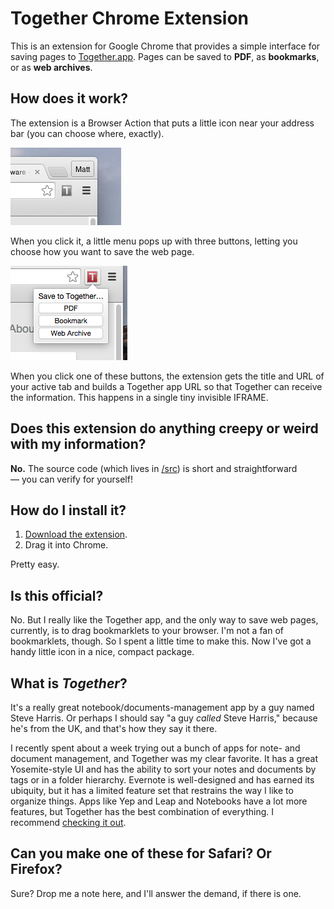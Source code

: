 # Together Chrome Extension

This is an extension for Google Chrome that provides a simple interface for saving pages to [Together.app][1]. Pages can be saved to **PDF**, as **bookmarks**, or as **web archives**.

## How does it work? 

The extension is a Browser Action that puts a little icon near your address bar (you can choose where, exactly).

![Living next to your address bar, awaiting your click…](docs/closed.png)

When you click it, a little menu pops up with three buttons, letting you choose how you want to save the web page.

![And clicked.](docs/open.png)

When you click one of these buttons, the extension gets the title and URL of your active tab and builds a Together app URL so that Together can receive the information. This happens in a single tiny invisible IFRAME.

## Does this extension do anything creepy or weird with my information?

**No.** The source code (which lives in [/src](/src)) is short and straightforward — you can verify for yourself!

## How do I install it?

1. [Download the extension](packed/Together.crx).
2. Drag it into Chrome.

Pretty easy.

## Is this official?

No. But I really like the Together app, and the only way to save web pages, currently, is to drag bookmarklets to your browser. I'm not a fan of bookmarklets, though. So I spent a little time to make this. Now I've got a handy little icon in a nice, compact package.

## What is *Together*?

It's a really great notebook/documents-management app by a guy named Steve Harris. Or perhaps I should say "a guy *called* Steve Harris," because he's from the UK, and that's how they say it there.

I recently spent about a week trying out a bunch of apps for note- and document management, and Together was my clear favorite. It has a great Yosemite-style UI and has the ability to sort your notes and documents by tags or in a folder hierarchy. Evernote is well-designed and has earned its ubiquity, but it has a limited feature set that restrains the way I like to organize things. Apps like Yep and Leap and Notebooks have a lot more features, but Together has the best combination of everything. I recommend [checking it out][1].

## Can you make one of these for Safari? Or Firefox?

Sure? Drop me a note here, and I'll answer the demand, if there is one.


[1]: http://reinventedsoftware.com/together/
